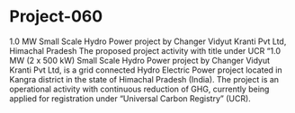 # Project-060
1.0 MW Small Scale Hydro Power project by Changer Vidyut Kranti Pvt Ltd, Himachal Pradesh
The proposed project activity with title under UCR “1.0 MW (2 x 500 kW) Small Scale Hydro Power project by Changer Vidyut Kranti Pvt Ltd, is a grid connected Hydro Electric Power project located in Kangra district in the state of Himachal Pradesh (India). The project is an operational activity with continuous reduction of GHG, currently being applied for registration under “Universal Carbon Registry” (UCR).
